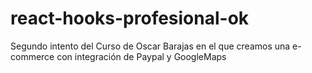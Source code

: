 # react-hooks-profesional-ok
Segundo intento del Curso de Oscar Barajas en el que creamos una e-commerce con integración de Paypal y GoogleMaps
